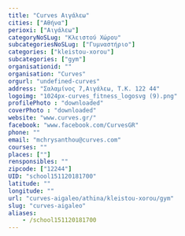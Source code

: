```yaml
---
title: "Curves Αιγάλεω"
cities: ["Αθήνα"]
perioxi: ["Αιγάλεω"]
categoryNoSLug: "Κλειστού Χώρου"
subcategoriesNoSLug: ["Γυμναστήριο"]
categories: ["kleistou-xorou"]
subcategories: ["gym"]
organisationid: ""
organisation: "Curves"
orgurl: "undefined-curves"
address: "Σαλαμίνος 7,Αιγάλεω, Τ.Κ. 122 44"
logoimg: "1024px-curves_fitness_logosvg (9).png"
profilePhoto : "downloaded"
coverPhoto : "downloaded"
website: "www.curves.gr/"
facebook: "www.facebook.com/CurvesGR"
phone: ""
email: "mchrysanthou@curves.com"
courses: ""
places: [""]
rensponsibles: ""
zipcode: ["12244"]
UID: "school151120181700"
latitude: ""
longitude: ""
url: "curves-aigaleo/athina/kleistou-xorou/gym"
slug: "curves-aigaleo"
aliases:
    - /school151120181700
---
```





